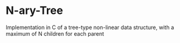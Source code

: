 # N-ary-Tree
Implementation in C of a tree-type non-linear data structure, with a maximum of N children for each parent 

